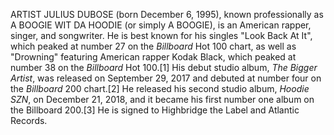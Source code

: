 ARTIST JULIUS DUBOSE (born December 6, 1995), known professionally as A BOOGIE WIT DA HOODIE (or simply A BOOGIE), is an American rapper, singer, and songwriter. He is best known for his singles "Look Back At It", which peaked at number 27 on the _Billboard_ Hot 100 chart, as well as "Drowning" featuring American rapper Kodak Black, which peaked at number 38 on the _Billboard_ Hot 100.[1] His debut studio album, _The Bigger Artist_, was released on September 29, 2017 and debuted at number four on the _Billboard_ 200 chart.[2] He released his second studio album, _Hoodie SZN_, on December 21, 2018, and it became his first number one album on the Billboard 200.[3] He is signed to Highbridge the Label and Atlantic Records.
